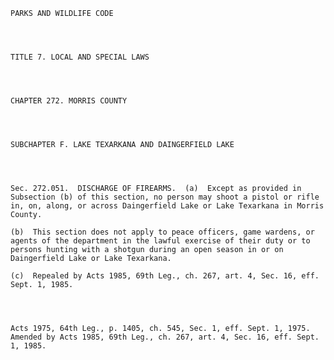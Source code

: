 ﻿
    
    
    	
    					
    
    
    PARKS AND WILDLIFE CODE
    
      
    
    
    TITLE 7. LOCAL AND SPECIAL LAWS
    
      
    
    
    CHAPTER 272. MORRIS COUNTY
    
      
    
    
    SUBCHAPTER F. LAKE TEXARKANA AND DAINGERFIELD LAKE
    
      
    
    
    Sec. 272.051.  DISCHARGE OF FIREARMS.  (a)  Except as provided in Subsection (b) of this section, no person may shoot a pistol or rifle in, on, along, or across Daingerfield Lake or Lake Texarkana in Morris County.
    
    (b)  This section does not apply to peace officers, game wardens, or agents of the department in the lawful exercise of their duty or to persons hunting with a shotgun during an open season in or on Daingerfield Lake or Lake Texarkana.
    
    (c)  Repealed by Acts 1985, 69th Leg., ch. 267, art. 4, Sec. 16, eff. Sept. 1, 1985.
    
    
    
    
    Acts 1975, 64th Leg., p. 1405, ch. 545, Sec. 1, eff. Sept. 1, 1975.  Amended by Acts 1985, 69th Leg., ch. 267, art. 4, Sec. 16, eff. Sept. 1, 1985.
    
    
    
    
    				
